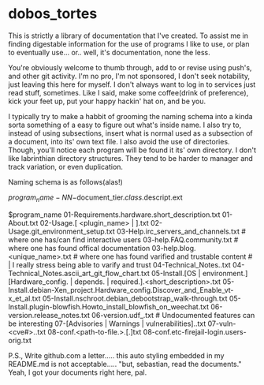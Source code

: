# dobos_tortes

This is strictly a library of documentation that I've created. To assist me in finding digestable
information for the use of programs I like to use, or plan to eventually use... or.. well, it's
documentation, none the less.

You're obviously welcome to thumb through, add to or revise using push's, and other git
activity. I'm no pro, I'm not sponsored, I don't seek notability, just leaving this here
for myself. I don't always want to log in to services just read stuff,  sometimes. Like I said,
make some coffee(drink of preference), kick your feet up, put your happy hackin' hat on, and 
be you.

I typically try to make a habbit of grooming the naming schema into a kinda sorta something of
a easy to figure out what's inside name. I also try to, instead of using subsections, insert
what is normal used as a subsection of a document, into its' own text file. I also avoid the
use of directories. Though, you'll notice each program will be found it its' own directory.
I don't like labrinthian directory structures. They tend to be harder to manager and track
variation, or even duplication.

Naming schema is as follows(alas!)

$program_name-NN-$document_tier.$class.$descript.ext

$program_name
  01-Requirements.hardware.short_description.txt
  01-About.txt
  02-Usage.[ <plugin_name> | <use case description> ].txt
  02-Usage.git_environment_setup.txt
  03-Help.irc_servers_and_channels.txt  # where one has/can find interactive users
  03-help.FAQ.community.txt             # where one has found offical documentation
  03-help.blog.<unique_name>.txt        # where one has found varified and trustable content
                                       #  |  I really stress being able to varify and trust
  04-Technical_Notes.<unique descript>.txt
  04-Technical_Notes.ascii_art_git_flow_chart.txt
  05-Install.[OS | environment.][Hardware_config. | depends. | required.].<short_description>.txt
  05-Install.debian-Xen_project.Hardware_config.Discover_and_Enable_vt-x_et_al.txt
  05-Install.nschroot.debian_debootstrap_walk-through.txt
  05-Install.plugin-blowfish.Howto_install_blowfish_on_weechat.txt
  06-version.release_notes.txt
  06-version.udf_<descript>.txt         # Undocumented features can be interesting
  07-[Advisories | Warnings | vulnerabilities].<descript>.txt
  07-vuln-<cve#>.<descript>.txt
  08-conf.<path-to-file.<ext>>.[<use case descript>.]txt
  08-conf.etc-firejail-login.users-orig.txt
  
P.S., Write github.com a letter..... this auto styling embedded in my README.md is not
      acceptable..... "but, sebastian, read the documents." Yeah, I got your documents
      right here, pal.
